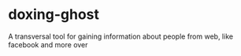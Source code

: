 # doxing-ghost
A transversal tool for gaining information about people from web, like facebook and more over
